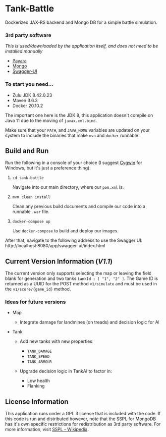# Tank-Battle
Dockerized JAX-RS backend and Mongo DB for a simple battle simulation.

### 3rd party software
*This is used/downloaded by the application itself, and does not need 
to be installed manually*
* [Payara](https://hub.docker.com/r/payara/server-full)
* [Mongo](https://hub.docker.com/_/mongo)
* [Swagger-UI](https://github.com/swagger-api/swagger-ui)


### To start you need...
* Zulu JDK 8.42.0.23
* Maven 3.6.3
* Docker 20.10.2

The important one here is the JDK 8, this application doesn't compile 
on Java 11 due to the moving of `javax.xml.bind`.

Make sure that your `PATH`, and `JAVA_HOME` variables are updated on your 
system to include the binaries that make `mvn` and `docker` runnable.

## Build and Run
Run the following in a console of your choice (I suggest 
[Cygwin](https://cygwin.com/install.html) for Windows, but it's just 
a preference thing):
1. `cd tank-battle`

   Navigate into our main directory, where our `pom.xml` is.    
2. `mvn clean install`
   
   Clean any previous build documents and compile our code into a
   runnable `.war` file.
3. `docker-compose up`

   Use `docker-compose` to build and deploy our images.



After that, navigate to the following address to use the Swagger UI:
http://localhost:8080/app/swagger-ui/index.html

## Current Version Information (*V1.1*)
The current version only supports selecting the map or leaving the field 
blank for generation and two tanks `tankId : [ "1", "2" ]`. The Game ID is returned as a UUID for the POST 
method `v1/simulate` and must be used in the `v1/score/{game_id}` method.

### Ideas for future versions
* Map

   * Integrate damage for landmines (on treads) and decision logic 
     for AI
    
* Tank

   * Add new tanks with new properties:
    
      * `TANK_DAMAGE`
      * `TANK_SPEED`
      * `TANK_ARMOUR`
       
   *  Upgrade decision logic in TankAI to factor in:
    
      * Low health
      * Flanking
    
## License Information
This application runs under a GPL 3 license that is included with the code.
If this code is run and distributed however, note that the SSPL for MongoDB 
has it's own specific restrictions for redistribution as 3rd party software. 
For more information, visit 
[SSPL - Wikipedia](https://en.wikipedia.org/wiki/Server_Side_Public_License).
